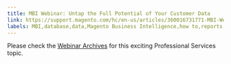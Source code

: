```yaml
---
title: MBI Webinar: Untap the Full Potential of Your Customer Data
link: https://support.magento.com/hc/en-us/articles/360016731771-MBI-Webinar-Untap-the-Full-Potential-of-Your-Customer-Data
labels: MBI,database,data,Magento Business Intelligence,how to,reports
---
```


<p>Please check the <a href="https://support.magento.com/hc/en-us/articles/360005407093">Webinar Archives</a> for this exciting Professional Services topic.</p>